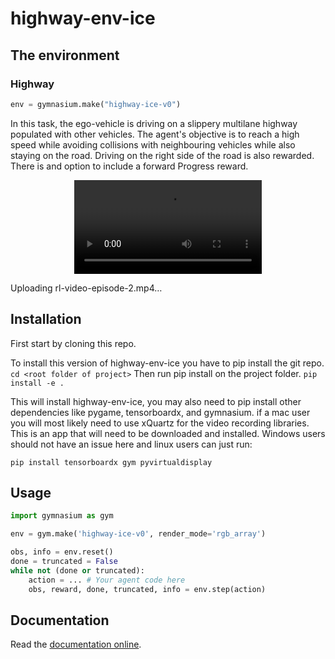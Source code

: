 # highway-env-ice

## The environment

### Highway

```python
env = gymnasium.make("highway-ice-v0")
```

In this task, the ego-vehicle is driving on a slippery multilane highway populated with other vehicles.
The agent's objective is to reach a high speed while avoiding collisions with neighbouring vehicles while also staying on the road. Driving on the right side of the road is also rewarded. There is and option to include a forward Progress reward.

<p align="center">
    <video src="https://github.com/gageludlow/ICS175_Final/assets/14191062/e25d07ef-1a3b-415f-8a83-457fee247b7e">
<br/>
    <em>The highway-ice-v0 environment.</em>
</p>


Uploading rl-video-episode-2.mp4…


## Installation

First start by cloning this repo.

To install this version of highway-env-ice you have to pip install the git repo.
`cd <root folder of project>`
Then run pip install on the project folder.
`pip install -e .`

This will install highway-env-ice, you may also need to pip install other dependencies like pygame, tensorboardx, and gymnasium. if a mac user you will most likely need to use xQuartz for the video recording libraries. This is an app that will need to be downloaded and installed. Windows users should not have an issue here and linux users can just run:

`pip install tensorboardx gym pyvirtualdisplay`


## Usage

```python
import gymnasium as gym

env = gym.make('highway-ice-v0', render_mode='rgb_array')

obs, info = env.reset()
done = truncated = False
while not (done or truncated):
    action = ... # Your agent code here
    obs, reward, done, truncated, info = env.step(action)
```

## Documentation

Read the [documentation online](https://farama-foundation.github.io/HighwayEnv/).

